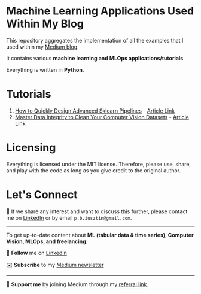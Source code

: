 # Machine Learning Applications Used Within My Blog

This repository aggregates the implementation of all the examples that I used within my [Medium blog](https://medium.com/@pauliusztin).

It contains various **machine learning and MLOps applications/tutorials**.

Everything is written in **Python**.

# Tutorials
1. [How to Quickly Design Advanced Sklearn Pipelines](./professional-sklearn-pipelines) - [Article Link](https://towardsdatascience.com/how-to-quickly-design-advanced-sklearn-pipelines-3cc97b59ce16)
2. [Master Data Integrity to Clean Your Computer Vision Datasets](./master-data-integrity-clean-computer-vision-datasets/) - [Article Link](https://medium.com/towards-data-science/master-data-integrity-to-clean-your-computer-vision-datasets-df432cf9e596)


# Licensing
Everything is licensed under the MIT license. Therefore, please use, share, and play with the code as long as you give credit to the original author.

# Let's Connect
👋 If we share any interest and want to discuss this further, please contact me
on [LinkedIn](https://www.linkedin.com/in/pauliusztin/) or by email `p.b.iusztin@gmail.com`.

----

To get up-to-date content about **ML (tabular data & time series), Computer Vision, MLOps, and freelancing**:

📘 **Follow** me on [LinkedIn](https://medium.com/@pauliusztin)

✉️ **Subscribe** to my [Medium newsletter](https://pauliusztin.medium.com/subscribe)

----

🚀 **Support me** by joining Medium through my [referral link](https://medium.com/membership/@pauliusztin).
